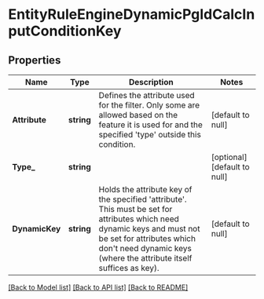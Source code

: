 # EntityRuleEngineDynamicPgIdCalcInputConditionKey

## Properties
Name | Type | Description | Notes
------------ | ------------- | ------------- | -------------
**Attribute** | **string** | Defines the attribute used for the filter. Only some are allowed based on the feature it is used for and the specified &#39;type&#39; outside this condition. | [default to null]
**Type_** | **string** |  | [optional] [default to null]
**DynamicKey** | **string** | Holds the attribute key of the specified &#39;attribute&#39;. This must be set for attributes which need dynamic keys and must not be set for attributes which don&#39;t need dynamic keys (where the attribute itself suffices as key). | [default to null]

[[Back to Model list]](../README.md#documentation-for-models) [[Back to API list]](../README.md#documentation-for-api-endpoints) [[Back to README]](../README.md)


